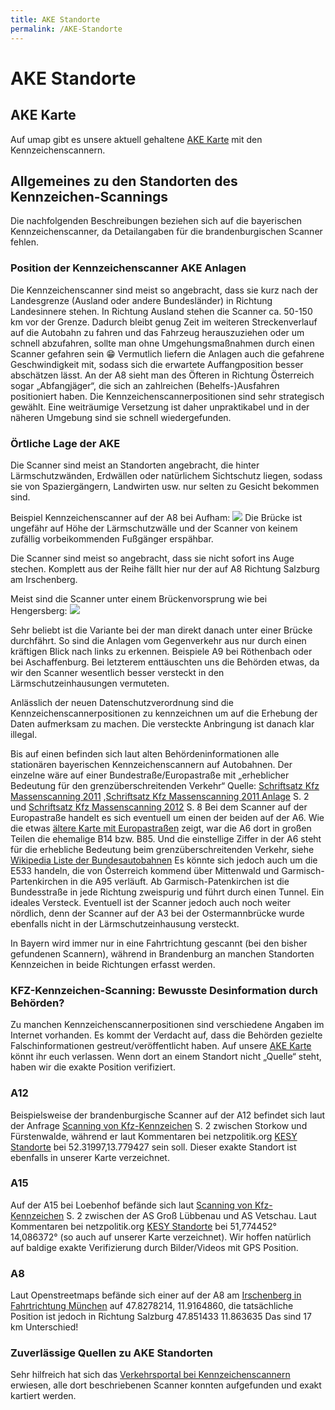 ```yaml
---
title: AKE Standorte 
permalink: /AKE-Standorte
---
```


# AKE Standorte
## AKE Karte
Auf umap gibt es unsere aktuell gehaltene [AKE Karte](https://umap.openstreetmap.fr/en/map/ake-deutschland_234435) mit den Kennzeichenscannern.
## Allgemeines zu den Standorten des Kennzeichen-Scannings
Die nachfolgenden Beschreibungen beziehen sich auf die bayerischen Kennzeichenscanner, da Detailangaben für die brandenburgischen Scanner fehlen. 

### Position der Kennzeichenscanner AKE Anlagen
Die Kennzeichenscanner sind meist so angebracht, dass sie kurz nach der Landesgrenze (Ausland oder andere Bundesländer) in Richtung Landesinnere stehen. In Richtung Ausland stehen die Scanner ca. 50-150 km vor der Grenze. Dadurch bleibt genug Zeit im weiteren Streckenverlauf auf die Autobahn zu fahren und das Fahrzeug herauszuziehen oder um schnell abzufahren, sollte man ohne Umgehungsmaßnahmen durch einen Scanner gefahren sein :grin:
Vermutlich liefern die Anlagen auch die gefahrene Geschwindigkeit mit, sodass sich die erwartete Auffangposition besser abschätzen lässt. An der A8 sieht man des Öfteren in Richtung Österreich sogar „Abfangjäger“, die sich an zahlreichen (Behelfs-)Ausfahren positioniert haben. Die Kennzeichenscannerpositionen sind sehr strategisch gewählt. Eine weiträumige Versetzung ist daher unpraktikabel und in der näheren Umgebung sind sie schnell wiedergefunden.

### Örtliche Lage der AKE
Die Scanner sind meist an Standorten angebracht, die hinter Lärmschutzwänden, Erdwällen oder natürlichem Sichtschutz liegen, sodass sie von Spaziergängern, Landwirten usw. nur selten zu Gesicht bekommen sind.

Beispiel Kennzeichenscanner auf der A8 bei Aufham:
![](https://raw.githubusercontent.com/Scan-Rec/Scan-Rec/master/Ressourcen/AKE-Bayern-Bilder/A8-Aufham-Richtung-M%C3%BCnchen.jpg)
Die Brücke ist ungefähr auf Höhe der Lärmschutzwälle und der Scanner von keinem zufällig vorbeikommenden Fußgänger erspähbar.

Die Scanner sind meist so angebracht, dass sie nicht sofort ins Auge stechen. Komplett aus der Reihe fällt hier nur der auf A8 Richtung Salzburg am Irschenberg.

Meist sind die Scanner unter einem Brückenvorsprung wie bei Hengersberg:
![](https://raw.githubusercontent.com/Scan-Rec/Scan-Rec/master/Ressourcen/AKE-Bayern-Bilder/A3-Hengersberg-Richtung-Regensburg.jpg)

Sehr beliebt ist die Variante bei der man direkt danach unter einer Brücke durchfährt. So sind die Anlagen vom Gegenverkehr aus nur durch einen kräftigen Blick nach links zu erkennen. Beispiele A9 bei Röthenbach oder bei Aschaffenburg. Bei letzterem enttäuschten uns die Behörden etwas, da wir den Scanner wesentlich besser versteckt in den Lärmschutzeinhausungen vermuteten.

Anlässlich der neuen Datenschutzverordnung sind die Kennzeichenscannerpositionen zu kennzeichnen um auf die Erhebung der Daten aufmerksam zu machen. Die versteckte Anbringung ist danach klar illegal.

Bis auf einen befinden sich laut alten Behördeninformationen alle stationären bayerischen Kennzeichenscannern auf Autobahnen. Der einzelne wäre auf einer Bundestraße/Europastraße mit „erheblicher Bedeutung für den grenzüberschreitenden Verkehr“ Quelle: [Schriftsatz Kfz Massenscanning 2011](https://www.daten-speicherung.de/data/Bf_Schriftsatz_Kfz-Massenscanning_By_2011-08-11.pdf) ,[Schriftsatz Kfz Massenscanning 2011 Anlage](https://www.daten-speicherung.de/data/Bf_Schriftsatz_Kfz-Massenscanning_By_2011-08-11_Anlage.pdf) S. 2 und [Schriftsatz Kfz Massenscanning 2012](https://www.daten-speicherung.de/wp-content/uploads/Land_Schriftsatz_Kfz-Massenscanning_By_2012-01-03.pdf) S. 8
Bei dem Scanner auf der Europastraße handelt es sich eventuell um einen der beiden auf der A6. Wie die etwas [ältere Karte mit Europastraßen](https://upload.wikimedia.org/wikipedia/commons/5/58/European_Highways_DE.png) zeigt, war die A6 dort in großen Teilen die ehemalige B14 bzw. B85. Und die einstellige Ziffer in der A6 steht für die erhebliche Bedeutung beim grenzüberschreitenden Verkehr, siehe [Wikipedia Liste der Bundesautobahnen](https://de.wikipedia.org/wiki/Liste_der_Bundesautobahnen_in_Deutschland)
Es könnte sich jedoch auch um die E533 handeln, die von Österreich kommend über Mittenwald und Garmisch-Partenkirchen in die A95 verläuft. Ab Garmisch-Patenkirchen ist die Bundesstraße in jede Richtung zweispurig und führt durch einen Tunnel. Ein ideales Versteck. Eventuell ist der Scanner jedoch auch noch weiter nördlich, denn der Scanner auf der A3 bei der Ostermannbrücke wurde ebenfalls nicht in der Lärmschutzeinhausung versteckt. 

In Bayern wird immer nur in eine Fahrtrichtung gescannt (bei den bisher gefundenen Scannern), während in Brandenburg an manchen Standorten Kennzeichen in beide Richtungen erfasst werden.


### KFZ-Kennzeichen-Scanning: Bewusste Desinformation durch Behörden?
Zu manchen Kennzeichenscannerpositionen sind verschiedene Angaben im Internet vorhanden. Es kommt der Verdacht auf, dass die Behörden gezielte Falschinformationen gestreut/veröffentlicht haben. Auf unsere [AKE Karte](https://umap.openstreetmap.fr/en/map/ake-deutschland_234435) könnt ihr euch verlassen. Wenn dort an einem Standort nicht „Quelle“ steht, haben wir die exakte Position verifiziert.
### A12
Beispielsweise der brandenburgische Scanner auf der A12 befindet sich laut der Anfrage [Scanning von Kfz-Kennzeichen](https://dip21.bundestag.de/dip21/btd/18/032/1803288.pdf) S. 2 zwischen Storkow und Fürstenwalde, während er laut Kommentaren bei netzpolitik.org [KESY Standorte](https://netzpolitik.org/2013/automatische-kennzeichenfahndung-wir-veroffentlichen-die-standorte-der-kennzeichenscanner-in-brandenburg/) bei 52.31997,13.779427 sein soll. Dieser exakte Standort ist ebenfalls in unserer Karte verzeichnet.
### A15
Auf der A15 bei Loebenhof befände sich laut [Scanning von Kfz-Kennzeichen](https://dip21.bundestag.de/dip21/btd/18/032/1803288.pdf) S. 2 zwischen der AS Groß Lübbenau und AS Vetschau. Laut Kommentaren bei netzpolitik.org [KESY Standorte](https://netzpolitik.org/2013/automatische-kennzeichenfahndung-wir-veroffentlichen-die-standorte-der-kennzeichenscanner-in-brandenburg/) bei 51,774452° 14,086372° (so auch auf unserer Karte verzeichnet). Wir hoffen natürlich auf baldige exakte Verifizierung durch Bilder/Videos mit GPS Position.
### A8
Laut Openstreetmaps befände sich einer auf der A8 am [Irschenberg in Fahrtrichtung München](https://www.openstreetmap.org/node/2540954475#map=16/47.8279/11.9158) auf 47.8278214, 11.9164860, die tatsächliche Position ist jedoch in Richtung Salzburg 47.851433 11.863635 Das sind 17 km Unterschied!
### Zuverlässige Quellen zu AKE Standorten
Sehr hilfreich hat sich das [Verkehrsportal bei Kennzeichenscannern](http://www.verkehrsportal.de/board/index.php?showtopic=81839) erwiesen, alle dort beschriebenen Scanner konnten aufgefunden und exakt kartiert werden.

